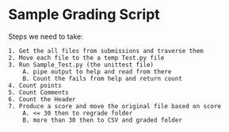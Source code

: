 # Sample Grading Script

Steps we need to take: 

	1. Get the all files from submissions and traverse them
	2. Move each file to the a temp Test.py file
	3. Run Sample_Test.py (the unittest file)
		A. pipe output to help and read from there
		B. Count the fails from help and return count
	4. Count points
	5. Count Comments
	6. Count the Header 
	7. Produce a score and move the original file based on score
		A. <= 30 then to regrade folder
		B. more than 30 then to CSV and graded folder
